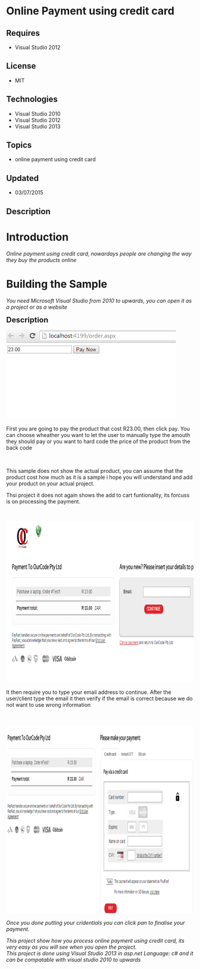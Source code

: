 # Online Payment using credit card
## Requires
- Visual Studio 2012
## License
- MIT
## Technologies
- Visual Studio 2010
- Visual Studio 2012
- Visual Studio 2013
## Topics
- online payment using credit card
## Updated
- 03/07/2015
## Description

<h1>Introduction</h1>
<p><em>Online payment using credit card, nowardays people are changing the way they buy the products online</em></p>
<h1><span>Building the Sample</span></h1>
<p><em>You need Microsoft Visual Studio from 2010 to upwards, you can open it as a project or as a website</em></p>
<p><span style="font-size:20px; font-weight:bold">Description</span></p>
<p><img id="134722" src="134722-paypre.png" alt="" width="456" height="240"></p>
<p>First you are going to pay the product that cost R23.00, then click pay. You can choose wheather you want to let the user to manually type the amouth they should pay or you want to hard code the price of the product from the back code</p>
<p>&nbsp;</p>
<p>This sample does not show the actual product, you can assume that the product cost how much as it is a sample i hope you will understand and add your product on your actual project.</p>
<p>Thsi project it does not again shows the add to cart funtionality, its forcuss is on processing the payment.</p>
<p>&nbsp;</p>
<p><img id="134724" src="134724-email.png" alt="" width="893" height="432"></p>
<p>It then require you to type your email address to continue. After the user/client type the email it then verify if the email is correct because we do not want to use wrong information</p>
<p>&nbsp;</p>
<p><img id="134725" src="134725-pay.png" alt="" width="1037" height="505"></p>
<ul>
</ul>
<p><em>Once you done putting your cridentials you can click pan to finalise your payment.</em></p>
<p><em>This project show how you process online payment using credit card, its very easy as you will see when you open the project.<br>
This project is done using Visual Studio 2013 in asp.net&nbsp;Language: c# and it can be compatable with visual studio 2010 to upwards&nbsp;</em></p>
